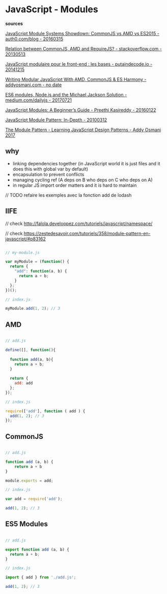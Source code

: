 # JavaScript - Modules

**sources**

[JavaScript Module Systems Showdown: CommonJS vs AMD vs ES2015 - auth0.com/blog - 20160315](https://auth0.com/blog/javascript-module-systems-showdown/)

[Relation between CommonJS, AMD and RequireJS? - stackoverflow.com - 20130513](https://stackoverflow.com/questions/16521471/relation-between-commonjs-amd-and-requirejs)

[JavaScript modulaire pour le front-end : les bases - putaindecode.io - 20141215](http://putaindecode.io/fr/articles/frontend/2015-etat-lieux-javascript-modulaire/)

[Writing Modular JavaScript With AMD, CommonJS & ES Harmony - addyosmani.com - no date](https://addyosmani.com/writing-modular-js/)

[ES6 modules, Node.js and the Michael Jackson Solution - medium.com/dailyjs - 20170721](https://medium.com/dailyjs/es6-modules-node-js-and-the-michael-jackson-solution-828dc244b8b)

[JavaScript Modules: A Beginner’s Guide - Preethi Kasireddy - 20160122](https://medium.freecodecamp.org/javascript-modules-a-beginner-s-guide-783f7d7a5fcc)

[JavaScript Module Pattern: In-Depth - 20100312](http://www.adequatelygood.com/JavaScript-Module-Pattern-In-Depth.html)

[The Module Pattern - Learning JavaScript Design Patterns - Addy Osmani 2017](https://addyosmani.com/resources/essentialjsdesignpatterns/book/#modulepatternjavascript)

## why

- linking dependencies together (in JavaScript world it is just files and it does this with global var by default)
- encapsulation to prevent conflicts
- managing cycling ref (A deps on B who deps on C who deps on A)
- in regular JS import order matters and it is hard to maintain

// TODO refaire les exemples avec la fonction add de lodash

## IIFE

// check http://falola.developpez.com/tutoriels/javascript/namespace/

// check https://zestedesavoir.com/tutoriels/358/module-pattern-en-javascript/#p83162 

```javascript

// my-module.js

var myModule = (function() {
  return {
    "add": function(a, b) {
      return a + b;
    }
  };
})();

// index.js

myModule.add(1, 2); // 3
```


## AMD

```javascript

// add.js

define([], function(){
 
  function add(a, b){
    return a + b;
  } 
 
  return {
    add: add
  };
});

// index.js

require(['add'], function ( add ) {
  add(1, 2); // 3
});

```


## CommonJS

```javascript

// add.js

function add (a, b) {
    return a + b
}

module.exports = add;

// index.js

var add = require('add');

add(1, 2); // 3

```


## ES5 Modules

```javascript

// add.js

export function add (a, b) {
  return a + b;
}

// index.js

import { add } from './add.js';

add(1, 2); // 3

```

